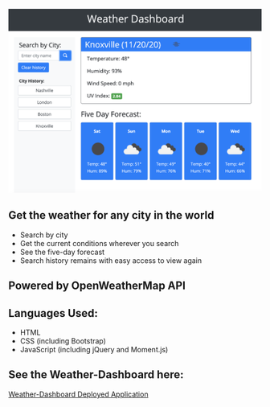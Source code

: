 ![Weather Dashboard](./assets/images/weather-dashboard-preview.png)

## Get the weather for any city in the world

* Search by city
* Get the current conditions wherever you search
* See the five-day forecast
* Search history remains with easy access to view again

## Powered by OpenWeatherMap API

## Languages Used:
* HTML
* CSS (including Bootstrap)
* JavaScript (including jQuery and Moment.js)

## See the Weather-Dashboard here:
[Weather-Dashboard Deployed Application](https://kohringsw.github.io/weather-dashboard/)
